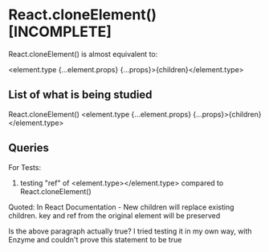 # React.cloneElement() [INCOMPLETE]

React.cloneElement() is almost equivalent to:

<element.type {...element.props} {...props}>{children}</element.type>

## List of what is being studied
React.cloneElement()
<element.type {...element.props} {...props}>{children}</element.type>

## Queries
For Tests:

1) testing "ref" of <element.type></element.type> compared to React.cloneElement()

Quoted: In React Documentation - New children will replace existing children. key and ref from the original element will be preserved

Is the above paragraph actually true? I tried testing it in my own way, with Enzyme and couldn't prove this statement to be true

